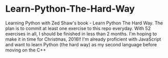 # Learn-Python-The-Hard-Way
Learning Python with Zed Shaw's book - Learn Python The Hard Way. The plan is to commit at least one exercise to this repo everyday. With 52 exercises in all, I should be finished in less than 2 months. I'm hoping to make it in time for Christmas, 2016!! I'm already proficient with JavaScript and want to learn Python (the hard way) as my second language before moving on the C++
